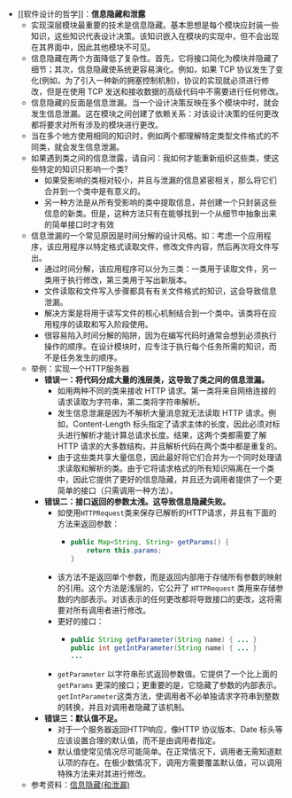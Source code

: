 - [[软件设计的哲学]]：**信息隐藏和泄露**
	- 实现深层模块最重要的技术是信息隐藏。基本思想是每个模块应封装一些知识，这些知识代表设计决策。该知识嵌入在模块的实现中，但不会出现在其界面中，因此其他模块不可见。
	- 信息隐藏在两个方面降低了复杂性。首先，它将接口简化为模块并隐藏了细节；其次，信息隐藏使系统更容易演化。例如，如果 TCP 协议发生了变化(例如，为了引入一种新的拥塞控制机制)，协议的实现就必须进行修改，但是在使用 TCP 发送和接收数据的高级代码中不需要进行任何修改。
	- 信息隐藏的反面是信息泄漏。当一个设计决策反映在多个模块中时，就会发生信息泄漏。这在模块之间创建了依赖关系：对该设计决策的任何更改都将要求对所有涉及的模块进行更改。
	- 当在多个地方使用相同的知识时，例如两个都理解特定类型文件格式的不同类，就会发生信息泄漏。
	- 如果遇到类之间的信息泄露，请自问：我如何才能重新组织这些类，使这些特定的知识只影响一个类?
		- 如果受影响的类相对较小，并且与泄漏的信息紧密相关，那么将它们合并到一个类中是有意义的。
		- 另一种方法是从所有受影响的类中提取信息，并创建一个只封装这些信息的新类。但是，这种方法只有在能够找到一个从细节中抽象出来的简单接口时才有效
	- 信息泄漏的一个常见原因是时间分解的设计风格。如：考虑一个应用程序，该应用程序以特定格式读取文件，修改文件内容，然后再次将文件写出。
		- 通过时间分解，该应用程序可以分为三类：一类用于读取文件，另一类用于执行修改，第三类用于写出新版本。
		- 文件读取和文件写入步骤都具有有关文件格式的知识，这会导致信息泄漏。
		- 解决方案是将用于读写文件的核心机制结合到一个类中。该类将在应用程序的读取和写入阶段使用。
		- 很容易陷入时间分解的陷阱，因为在编写代码时通常会想到必须执行操作的顺序。在设计模块时，应专注于执行每个任务所需的知识，而不是任务发生的顺序。
	- 举例：实现一个HTTP服务器
		- **错误一：将代码分成大量的浅层类，这导致了类之间的信息泄漏。**
			- 如用两种不同的类来接收 HTTP 请求。第一类将来自网络连接的请求读取为字符串，第二类将字符串解析。
			- 发生信息泄漏是因为不解析大量消息就无法读取 HTTP 请求。例如，Content-Length 标头指定了请求主体的长度，因此必须对标头进行解析才能计算总请求长度。结果，这两个类都需要了解 HTTP 请求的大多数结构，并且解析代码在两个类中都是重复的。
			- 由于这些类共享大量信息，因此最好将它们合并为一个同时处理请求读取和解析的类。由于它将请求格式的所有知识隔离在一个类中，因此它提供了更好的信息隐藏，并且还为调用者提供了一个更简单的接口（只需调用一种方法）。
		- **错误二：接口返回的参数太浅。这导致信息隐藏失败。**
			- 如使用`HTTPRequest`类来保存已解析的HTTP请求，并且有下面的方法来返回参数：
				- ```java
				  public Map<String, String> getParams() {
				      return this.params;
				  }
				  ```
			- 该方法不是返回单个参数，而是返回内部用于存储所有参数的映射的引用。这个方法是浅层的，它公开了 `HTTPRequest` 类用来存储参数的内部表示。对该表示的任何更改都将导致接口的更改，这将需要对所有调用者进行修改。
			- 更好的接口：
				- ```java
				  public String getParameter(String name) { ... }
				  public int getIntParameter(String name) { ... }
				  ...
				  ```
			- `getParameter` 以字符串形式返回参数值。它提供了一个比上面的 `getParams` 更深的接口；更重要的是，它隐藏了参数的内部表示。`getIntParameter`这类方法，使调用者不必单独请求字符串到整数的转换，并且对调用者隐藏了该机制。
		- **错误三：默认值不足。**
			- 对于一个服务器返回HTTP响应，像HTTP 协议版本、Date 标头等应该设置合理的默认值，而不是由调用者指定。
			- 默认值使常见情况尽可能简单。在正常情况下，调用者无需知道默认项的存在。在极少数情况下，调用方需要覆盖默认值，可以调用特殊方法来对其进行修改。
	- 参考资料：[信息隐藏(和泄漏)](https://www.bookstack.cn/read/A-Philosophy-of-Software-Design-zh/docs-ch5.md)